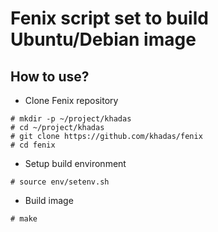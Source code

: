 # Fenix script set to build Ubuntu/Debian image

## How to use?
- Clone Fenix repository
```
# mkdir -p ~/project/khadas
# cd ~/project/khadas
# git clone https://github.com/khadas/fenix
# cd fenix
```

- Setup build environment
```
# source env/setenv.sh
```
- Build image
```
# make
```
